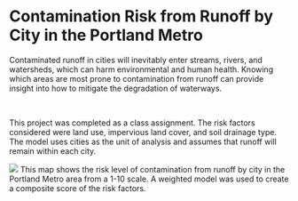 # Contamination Risk from Runoff by City in the Portland Metro
Contaminated runoff in cities will inevitably enter streams, rivers, and watersheds, which can harm environmental and human health. 
Knowing which areas are most prone to contamination from runoff can provide insight into how to mitigate the degradation of waterways.

<br> 

This project was completed as a class assignment. The risk factors considered were land use, impervious land cover, and soil drainage type. The model uses cities as 
the unit of analysis and assumes that runoff will remain within each city. 

<img src="https://github.com/user-attachments/assets/67a1e7e0-c92d-4da1-9426-67979313a3be">
This map shows the risk level of contamination from runoff by city in the Portland Metro area from a 1-10 scale. A weighted model was used to create a composite score of the risk factors.

